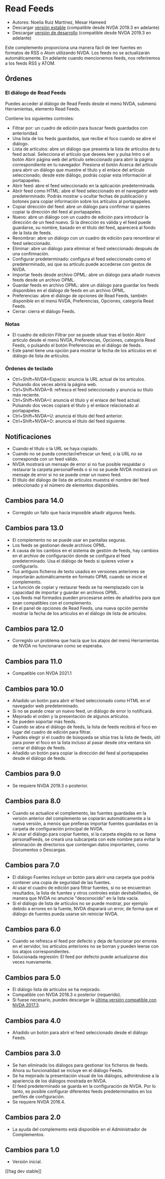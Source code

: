 # Read Feeds #

* Autores: Noelia Ruiz Martínez, Mesar Hameed
* Descargar [versión estable][1] (compatible desde NVDA 2019.3 en adelante)
* Descargar [versión de desarrollo][2] (compatible desde NVDA 2019.3 en
  adelante)

Este complemento proporciona una manera fácil de leer fuentes en formatos de
RSS o Atom utilizando NVDA.  Los feeds no se actualizarán automáticamente.
En adelante cuando mencionemos feeds, nos referiremos a los feeds RSS y
ATOM.

## Órdenes ##

### El diálogo de Read Feeds ###

Puedes acceder al diálogo de Read Feeds desde el menú NVDA, submenú
Herramientas, elemento Read Feeds.

Contiene los siguientes controles:

* Filtrar por: un cuadro de edición para buscar feeds guardados con
  anterioridad.
* Una lista de los feeds guardados, que recibe el foco cuando se abre el
  diálogo.
* Lista de artículos: abre un diálogo que presenta la lista de artículos de
  tu feed actual. Selecciona el artículo que desees leer y pulsa Intro o el
  botón Abrir página web del artículo seleccionado para abrir la página
  correspondiente en tu navegador. Presiona el botón Acerca del artículo
  para abrir un diálogo que muestre el título y el enlace del artículo
  seleccionado; desde este diálogo, podrás copiar esta información al
  portapapeles.
* Abrir feed: abre el feed seleccionado en la aplicación predeterminada.
* Abrir feed como HTML: abre el feed seleccionado en el navegador web
  predeterminado. Podrás mostrar u ocultar fechas de publicación y botones
  para copiar información sobre los artículos al portapapeles.
* Copiar dirección del feed: abre un diálogo para confirmar si quieres
  copiar la dirección del feed al portapapeles.
* Nuevo: abre un diálogo con un cuadro de edición para introducir la
  dirección de un feed nuevo. Si la dirección es válida y el feed puede
  guardarse, su nombre, basado en el título del feed, aparecerá al fondo de
  la lista de feeds.
* Renombrar: abre un diálogo con un cuadro de edición para renombrar el feed
  seleccionado.
* Eliminar: abre un diálogo para eliminar el feed seleccionado después de
  una confirmación.
* Configurar predeterminado: configura el feed seleccionado como el
  predeterminado, así que su artículo puede accederse con gestos de NVDA.
* Importar feeds desde archivo OPML: abre un diálogo para añadir nuevos
  feeds desde un archivo OPML.
* Guardar feeds en archivo OPML: abre un diálogo para guardar los feeds
  disponibles en el diálogo de feeds en un archivo OPML.
* Preferencias: abre el diálogo de opciones de Read Feeds, también
  disponible en el menú NVDA, Preferencias, Opciones, categoría Read Feeds.
* Cerrar: cierra el diálogo Feeds.

### Notas

* El cuadro de edición Filtrar por se puede situar tras el botón Abrir
  artículo desde el menú NVDA, Preferencias, Opciones, categoría Read Feeds,
  o pulsando el botón Preferencias en el diálogo de feeds.
* Este panel tiene una opción para mostrar la fecha de los artículos en el
  diálogo de lista de artículos.


### Órdenes de teclado ###

* Ctrl+Shift+NVDA+Espacio: anuncia la URL actual de los artículos. Pulsando
  dos veces abrirá la página web.
* Ctrl+Shift+NVDA+8: refresca el feed seleccionado y anuncia su título más
  reciente.
* Ctrl+Shift+NVDA+I: anuncia el título y el enlace del feed actual. Pulsando
  dos veces copiará el título y el enlace relacionado al portapapeles.
* Ctrl+Shift+NVDA+U: anuncia el título del feed anterior.
* Ctrl+Shift+NVDA+O: anuncia el título del feed siguiente.

## Notificaciones ##

* Cuando el título o la URL se haya copiado.
* Cuando no se pueda conectar/refrescar un feed, o la URL no se corresponda
  con un feed válido.
* NVDA mostrará un mensaje de error si no fue posible respaldar o restaurar
  la carpeta personalFeeds o si no se puede NVDA mostrará un mensaje de
  error si no se puede crear un nuevo feed.
* El título del diálogo de lista de artículos muestra el nombre del feed
  seleccionado y el número de elementos disponibles.

## Cambios para 14.0

* Corregido un fallo que hacía imposible añadir algunos feeds.

## Cambios para 13.0

* El complemento no se puede usar en pantallas seguras.
* Los feeds se gestionan desde archivos OPML.
* A causa de los cambios en el sistema de gestión de feeds, hay cambios en
  el archivo de configuración donde se configura el feed predeterminado. Usa
  el diálogo de feeds si quieres volver a configurarlo.
* Tus antiguos ficheros de texto usados en versiones anteriores se
  importarán automáticamente en formato OPML cuando se inicie el
  complemento.
* La función de copiar y restaurar feeds se ha reemplazado con la capacidad
  de importar y guardar en archivos OPML.
* Los feeds mal formados pueden procesarse antes de añadirlos para que sean
  compatibles con el complemento.
* En el panel de opciones de Read Feeds, una nueva opción permite mostrar la
  fecha de los artículos en el diálogo de lista de artículos.

## Cambios para 12.0

* Corregido un problema que hacía que los atajos del menú Herramientas de
  NVDA no funcionaran como se esperaba.

## Cambios para 11.0

* Compatible con NVDA 2021.1

## Cambios para 10.0 ##

* Añadido un botón para abrir el feed seleccionado como HTML en el navegador
  web predeterminado.
* Si no se puede crear un nuevo feed, un diálogo de error lo notificará.
* Mejorado el orden y la presentación de algunos artículos.
* Se pueden soportar más feeds.
* Cuando se abra el diálogo de feeds, la lista de feeds recibirá el foco en
  lugar del cuadro de edición para filtrar.
* Puedes elegir si el cuadro de búsqueda se sitúa tras la lista de feeds,
  útil para poner el foco en la lista incluso al pasar desde otra ventana
  sin cerrar el diálogo de feeds.
* Añadido un botón para copiar la dirección del feed al portapapeles desde
  el diálogo de feeds.

## Cambios para 9.0 ##

* Se requiere NVDA 2019.3 o posterior.

## Cambios para 8.0 ##

* Cuando se actualice el complemento, las fuentes guardadas en la versión
  anterior del complemento se copiarán automáticamente a la nueva versión, a
  menos que prefieras importar fuentes guardadas en la carpeta de
  configuración principal de NVDA.
* Al usar el diálogo para copiar fuentes, si la carpeta elegida no se llama
  personalFeeds, se creará una subcarpeta con este nombre para evitar la
  eliminación de directorios que contengan datos importantes, como
  Documentos o Descargas.

## Cambios para 7.0 ##

* El diálogo Fuentes incluye un botón para abrir una carpeta que podría
  contener una copia de seguridad de las fuentes.
* Al usar el cuadro de edición para filtrar fuentes, si no se encuentran
  resultados, la lista de fuentes y otros controles están deshabilitados, de
  manera que NVDA no anuncie "desconocido" en la lista vacía.
* Si el diálogo de lista de artículos no se puede mostrar, por ejemplo
  debido a errores en la fuente, NVDA disparará un error, de forma que el
  diálogo de fuentes pueda usarse sin reiniciar NVDA.

## Cambios para 6.0 ##

* Cuando se refresca el feed por defecto y deja de funcionar por errores en
  el servidor, los artículos anteriores no se borran y pueden leerse con los
  atajos correspondientes.
* Solucionada regresión: El feed por defecto puede actualizarse dos veces
  nuevamente.

## Cambios para 5.0 ##

* El diálogo lista de artículos se ha mejorado.
* Compatible con NVDA 2018.3 o posterior (requerido).
* Si fuese necesario, puedes descargar la [última  versión compatible con
  NVDA 2017.3][3].

## Cambios para 4.0 ##

* Añadido un botón para abrir el feed seleccionado desde el diálogo Feeds.

## Cambios para 3.0 ##

* Se han eliminado los diálogos para gestionar los ficheros de feeds. Ahora
  su funcionalidad se incluye en el diálogo Feeds.
* Se ha mejorado la presentación visual de los diálogos, adhiriéndose a la
  apariencia de los diálogos mostrada en NVDA.
* El feed predeterminado se guarda en la configuración de NVDA. Por lo
  tanto, es posible configurar diferentes feeds predeterminados en los
  perfiles de configuración.
* Se requiere NVDA 2016.4.

## Cambios para 2.0 ##

* La ayuda del complemento está disponible en el Administrador de
  Complementos.

## Cambios para 1.0 ##

* Versión inicial.

[[!tag dev stable]]

[1]: https://addons.nvda-project.org/files/get.php?file=readFeeds

[2]: https://addons.nvda-project.org/files/get.php?file=rf-dev

[3]: https://addons.nvda-project.org/files/get.php?file=rf-o
